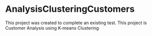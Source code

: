 # AnalysisClusteringCustomers
This project was created to complete an existing test. This project is Customer Analysis using K-means Clustering
